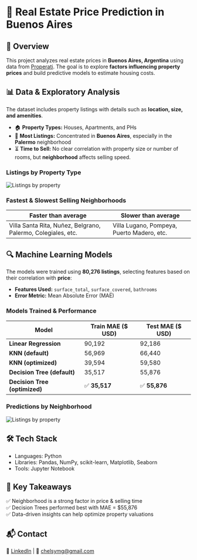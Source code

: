 # 🏡 Real Estate Price Prediction in Buenos Aires  

## 📌 Overview  
This project analyzes real estate prices in **Buenos Aires, Argentina** using data from [Properati](https://www.properati.com.ar/). The goal is to explore **factors influencing property prices** and build predictive models to estimate housing costs.  

## 📊 Data & Exploratory Analysis  
The dataset includes property listings with details such as **location, size, and amenities**.  

- 🏠 **Property Types:** Houses, Apartments, and PHs  
- 📍 **Most Listings:** Concentrated in **Buenos Aires**, especially in the **Palermo** neighborhood  
- ⏳ **Time to Sell:** No clear correlation with property size or number of rooms, but **neighborhood** affects selling speed.  

### **Listings by Property Type**  
![Listings by property](/plots/plot1.png "Number of Listings by Property Type")  

### **Fastest & Slowest Selling Neighborhoods**  
| **Faster than average** | **Slower than average**  |  
|-------------------------|-------------------------|  
| Villa Santa Rita, Nuñez, Belgrano, Palermo, Colegiales, etc. | Villa Lugano, Pompeya, Puerto Madero, etc. |  

## 🔍 Machine Learning Models  
The models were trained using **80,276 listings**, selecting features based on their correlation with **price**:  

- **Features Used:** `surface_total`, `surface_covered`, `bathrooms`  
- **Error Metric:** Mean Absolute Error (MAE)  

### **Models Trained & Performance**  
| Model | Train MAE ($ USD) | Test MAE ($ USD) |  
|---|---|---|  
| **Linear Regression** | 90,192 | 92,186 |  
| **KNN (default)** | 56,969 | 66,440 |  
| **KNN (optimized)** | 39,594 | 59,580 |  
| **Decision Tree (default)** | 35,517 | 55,876 |  
| **Decision Tree (optimized)** | ✅ **35,517** | ✅ **55,876** |  

### **Predictions by Neighborhood**  
![Listings by property](/plots/plot4.png "Predicted Prices by Neighborhood")  

## 🛠 Tech Stack
- Languages: Python
- Libraries: Pandas, NumPy, scikit-learn, Matplotlib, Seaborn
- Tools: Jupyter Notebook

## 📌 Key Takeaways
✅ Neighborhood is a strong factor in price & selling time  
✅ Decision Trees performed best with MAE = $55,876  
✅ Data-driven insights can help optimize property valuations  

## 📬 Contact

💼 [LinkedIn](https://www.linkedin.com/in/chelsy-mena-gonzalez) | 📧 [chelsymg@gmail.com](mailto:chelsymg@gmail.com)
